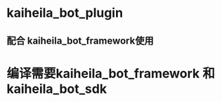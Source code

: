 # kaiheila_bot_plugin
## 配合 kaiheila_bot_framework使用
# 编译需要kaiheila_bot_framework 和 kaiheila_bot_sdk
